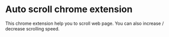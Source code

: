 # Auto scroll chrome extension
 

This chrome extension help you to scroll web page. You can also increase / decrease scrolling speed.
